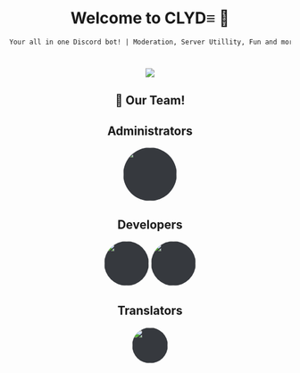 <div align="center">

# Welcome to CLYD≡ 👋
```markdown
Your all in one Discord bot! | Moderation, Server Utillity, Fun and more!
```
#
 <a href="https://discord.gg/Hru9fpjpst" target="_blank"><img src="https://discordapp.com/api/guilds/972847626053627934/widget.png?style=shield"></a>
 
## 👥 Our Team!

## Administrators
<img style="border-radius: 50%; height: 96px; background-color: #36393e;" src="https://user-images.githubusercontent.com/31692271/167306307-e6ca93d7-d47c-4b85-a5d2-3437fcefed4a.png">

## Developers
 <img style="border-radius: 50%; height: 80px;  background-color: #36393e;" src="https://user-images.githubusercontent.com/31692271/167306319-86c6d508-c978-47f9-9061-b9a871026960.png">
 <img style="border-radius: 50%; height: 80px;  background-color: #36393e;" src="https://user-images.githubusercontent.com/31692271/167306319-86c6d508-c978-47f9-9061-b9a871026960.png">

## Translators
 <img style="border-radius: 50%; height: 64px;  background-color: #36393e;" src="https://user-images.githubusercontent.com/31692271/167306317-2d63edb2-75b0-4384-88ad-85333afe66f9.png">
</div>
